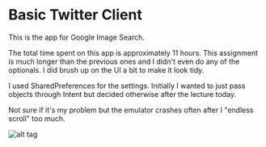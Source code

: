 Basic Twitter Client
====================

This is the app for Google Image Search. 

The total time spent on this app is approximately 11 hours. This assignment is much longer than the previous ones and I didn't even do any of the optionals. I did brush up on the UI a bit to make it look tidy.

I used SharedPreferences for the settings. Initially I wanted to just pass objects through Intent but decided otherwise after the lecture today.

Not sure if it's my problem but the emulator crashes often after I "endless scroll" too much.

![alt tag](https://github.com/wct0324/BasicTwitterClient/blob/master/Walkthrough_20141128.gif)